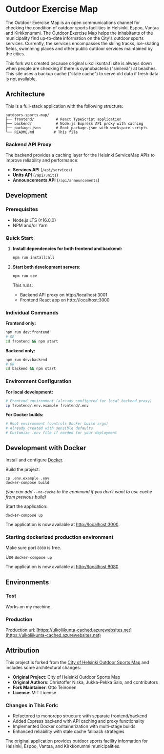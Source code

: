 # Outdoor Exercise Map

The Outdoor Exercise Map is an open communications channel for checking the condition of outdoor sports facilities in Helsinki, Espoo, Vantaa and Kirkkonummi. The Outdoor Exercise Map helps the inhabitants of the municipality find up-to-date information on the City's outdoor sports services. Currently, the services encompasses the skiing tracks, ice-skating fields, swimming places and other public outdoor services maintained by the cities.

This fork was created because original ulkoliikunta.fi site is always down when people are checking if there is cyanobacteria ("sinilevä") at beaches. This site uses a backup cache ("stale cache") to serve old data if fresh data is not available.

## Architecture

This is a full-stack application with the following structure:

```
outdoors-sports-map/
├── frontend/          # React TypeScript application
├── backend/           # Node.js Express API proxy with caching
├── package.json       # Root package.json with workspace scripts
└── README.md         # This file
```

### Backend API Proxy

The backend provides a caching layer for the Helsinki ServiceMap APIs to improve reliability and performance:

- **Services API** (`/api/services`)
- **Units API** (`/api/units`) 
- **Announcements API** (`/api/announcements`)

## Development

### Prerequisites

-   Node.js LTS (≥16.0.0)
-   NPM and/or Yarn

### Quick Start

1. **Install dependencies for both frontend and backend:**
   ```bash
   npm run install:all
   ```

2. **Start both development servers:**
   ```bash
   npm run dev
   ```
   
   This runs:
   - Backend API proxy on http://localhost:3001
   - Frontend React app on http://localhost:3000

### Individual Commands

**Frontend only:**
```bash
npm run dev:frontend
# OR
cd frontend && npm start
```

**Backend only:**
```bash
npm run dev:backend  
# OR
cd backend && npm start
```

### Environment Configuration

**For local development:**
```bash
# Frontend environment (already configured for local backend proxy)
cp frontend/.env.example frontend/.env
```

**For Docker builds:**
```bash
# Root environment (controls Docker build args)
# Already created with sensible defaults
# Customize .env file if needed for your deployment
```

## Development with Docker

Install and configure [Docker](https://www.docker.com/).

Build the project:

```
cp .env.example .env
docker-compose build
```

_(you can add `--no-cache` to the command if you don't want to use cache from previous build)_

Start the application:

```
docker-compose up
```

The application is now available at [http://localhost:3000](http://localhost:3000/).

### Starting dockerized production environment

Make sure port `8080` is free.

Use `docker-compose up`

The application is now available at [http://localhost:8080](http://localhost:8080/).

## Environments

### Test

Works on my machine.

### Production

Production url: [https://ulkoliikunta-cached.azurewebsites.net](https://ulkoliikunta-cached.azurewebsites.net)

## Attribution

This project is forked from the [City of Helsinki Outdoor Sports Map](https://github.com/City-of-Helsinki/outdoors-sports-map) and includes some architectural changes:

- **Original Project**: City of Helsinki Outdoor Sports Map
- **Original Authors**: Christoffer Niska, Jukka-Pekka Salo, and contributors
- **Fork Maintainer**: Otto Teinonen
- **License**: MIT License

### Changes in This Fork:
- Refactored to monorepo structure with separate frontend/backend
- Added Express backend with API caching and proxy functionality
- Implemented Docker containerization with multi-stage builds
- Enhanced reliability with stale cache fallback strategies

The original application provides outdoor sports facility information for Helsinki, Espoo, Vantaa, and Kirkkonummi municipalities.
